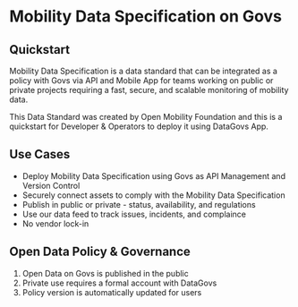 # Mobility Data Specification on Govs

## Quickstart

Mobility Data Specification is a data standard that can be integrated as a policy with Govs via API and Mobile App for teams 
working on public or private projects requiring a fast, secure, and scalable monitoring of mobility data.

This Data Standard was created by Open Mobility Foundation and this is a quickstart for Developer & Operators to deploy it using DataGovs App.

## Use Cases

- Deploy Mobility Data Specification using Govs as API Management and Version Control
- Securely connect assets to comply with the Mobility Data Specification
- Publish in public or private - status, availability, and regulations 
- Use our data feed to track issues, incidents, and complaince
- No vendor lock-in 

## Open Data Policy & Governance 

1. Open Data on Govs is published in the public
2. Private use requires a formal account with DataGovs 
3. Policy version is automatically updated for users


